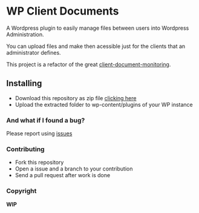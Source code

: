 # WP Client Documents

A Wordpress plugin to easily manage files between users into Wordpress Administration.

You can upload files and make then acessible just for the clients that an administrator defines.

This project is a refactor of the great [client-document-monitoring](http://https://github.com/hiteshjoshi/client-document-monitoring).


## Installing

* Download this repository as zip file [clicking here](https://github.com/jnettome/wp-client-documents/archive/master.zip)
* Upload the extracted folder to wp-content/plugins of your WP instance


### And what if I found a bug?

Please report using [issues](https://github.com/jnettome/wp-client-documents/issues)

### Contributing

* Fork this repository
* Open a issue and a branch to your contribution
* Send a pull request after work is done

### Copyright

__WIP__